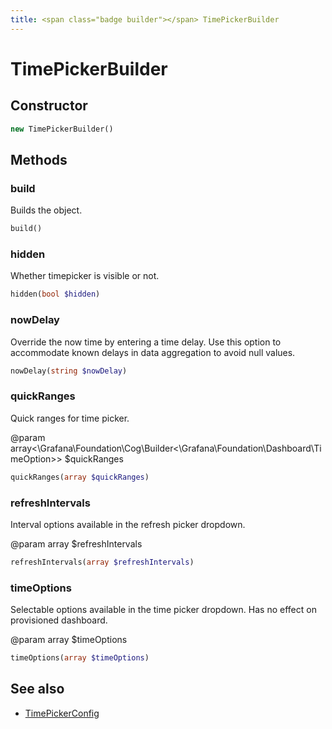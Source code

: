```yaml
---
title: <span class="badge builder"></span> TimePickerBuilder
---
```

# <span class="badge builder"></span> TimePickerBuilder

## Constructor

```php
new TimePickerBuilder()
```
## Methods

### <span class="badge object-method"></span> build

Builds the object.

```php
build()
```

### <span class="badge object-method"></span> hidden

Whether timepicker is visible or not.

```php
hidden(bool $hidden)
```

### <span class="badge object-method"></span> nowDelay

Override the now time by entering a time delay. Use this option to accommodate known delays in data aggregation to avoid null values.

```php
nowDelay(string $nowDelay)
```

### <span class="badge object-method"></span> quickRanges

Quick ranges for time picker.

@param array<\Grafana\Foundation\Cog\Builder<\Grafana\Foundation\Dashboard\TimeOption>> $quickRanges

```php
quickRanges(array $quickRanges)
```

### <span class="badge object-method"></span> refreshIntervals

Interval options available in the refresh picker dropdown.

@param array<string> $refreshIntervals

```php
refreshIntervals(array $refreshIntervals)
```

### <span class="badge object-method"></span> timeOptions

Selectable options available in the time picker dropdown. Has no effect on provisioned dashboard.

@param array<string> $timeOptions

```php
timeOptions(array $timeOptions)
```

## See also

 * <span class="badge object-type-class"></span> [TimePickerConfig](./object-TimePickerConfig.md)
